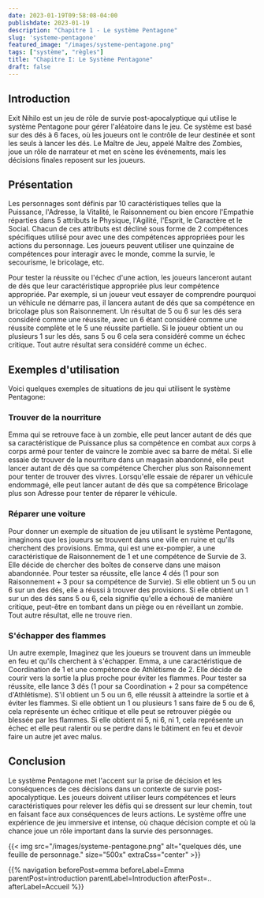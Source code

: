 ```yaml
---
date: 2023-01-19T09:58:08-04:00
publishdate: 2023-01-19
description: "Chapitre 1 - Le système Pentagone"
slug: 'systeme-pentagone'
featured_image: "/images/systeme-pentagone.png"
tags: ["système", "règles"]
title: "Chapitre I: Le Système Pentagone"
draft: false
---
```

## Introduction
Exit Nihilo est un jeu de rôle de survie post-apocalyptique qui utilise le système Pentagone pour gérer l'aléatoire dans le jeu. Ce système est basé sur des dés à 6 faces, où les joueurs ont le contrôle de leur destinée et sont les seuls à lancer les dés. Le Maître de Jeu, appelé Maître des Zombies, joue un rôle de narrateur et met en scène les événements, mais les décisions finales reposent sur les joueurs.

## Présentation
Les personnages sont définis par 10 caractéristiques telles que la Puissance, l'Adresse, la Vitalité, le Raisonnement ou bien encore l'Empathie réparties dans 5 attributs le Physique, l'Agilité, l'Esprit, le Caractère et le Social. Chacun de ces attributs est décliné sous forme de 2 compétences spécifiques utilisé pour avec une des compétences appropriées pour les actions du personnage. Les joueurs peuvent utiliser une quinzaine de compétences pour interagir avec le monde, comme la survie, le secourisme, le bricolage, etc.

Pour tester la réussite ou l'échec d'une action, les joueurs lanceront autant de dés que leur caractéristique appropriée plus leur compétence appropriée. Par exemple, si un joueur veut essayer de comprendre pourquoi un véhicule ne démarre pas, il lancera autant de dés que sa compétence en bricolage plus son Raisonnement. Un résultat de 5 ou 6 sur les dés sera considéré comme une réussite, avec un 6 étant considéré comme une réussite complète et le 5 une réussite partielle. Si le joueur obtient un ou plusieurs 1 sur les dés, sans 5 ou 6 cela sera considéré comme un échec critique. Tout autre résultat sera considéré comme un échec.

## Exemples d'utilisation
Voici quelques exemples de situations de jeu qui utilisent le système Pentagone:

### Trouver de la nourriture
Emma qui se retrouve face à un zombie, elle peut lancer autant de dés que sa caractéristique de Puissance plus sa compétence en combat aux corps à corps armé pour tenter de vaincre le zombie avec sa barre de métal.
Si elle essaie de trouver de la nourriture dans un magasin abandonné, elle peut lancer autant de dés que sa compétence Chercher plus son Raisonnement pour tenter de trouver des vivres.
Lorsqu'elle essaie de réparer un véhicule endommagé, elle peut lancer autant de dés que sa compétence Bricolage plus son Adresse pour tenter de réparer le véhicule.

### Réparer une voiture
Pour donner un exemple de situation de jeu utilisant le système Pentagone, imaginons que les joueurs se trouvent dans une ville en ruine et qu'ils cherchent des provisions. Emma, qui est une ex-pompier, a une caractéristique de Raisonnement de 1 et une compétence de Survie de 3. Elle décide de chercher des boîtes de conserve dans une maison abandonnée. Pour tester sa réussite, elle lance 4 dés (1 pour son Raisonnement + 3 pour sa compétence de Survie). Si elle obtient un 5 ou un 6 sur un des dés, elle a réussi à trouver des provisions. Si elle obtient un 1 sur un des dés sans 5 ou 6, cela signifie qu'elle a échoué de manière critique, peut-être en tombant dans un piège ou en réveillant un zombie. Tout autre résultat, elle ne trouve rien.

### S'échapper des flammes
Un autre exemple, Imaginez que les joueurs se trouvent dans un immeuble en feu et qu'ils cherchent à s'échapper. Emma, a une caractéristique de Coordination de 1 et une compétence de Athlétisme de 2. Elle décide de courir vers la sortie la plus proche pour éviter les flammes. Pour tester sa réussite, elle lance 3 dés (1 pour sa Coordination + 2 pour sa compétence d'Athlétisme). S'il obtient un 5 ou un 6, elle réussit à atteindre la sortie et à éviter les flammes. Si elle obtient un 1 ou plusieurs 1 sans faire de 5 ou de 6, cela représente un échec critique et elle peut se retrouver piégée ou blessée par les flammes. Si elle obtient ni 5, ni 6, ni 1, cela représente un échec et elle peut ralentir ou se perdre dans le bâtiment en feu et devoir faire un autre jet avec malus.

## Conclusion
Le système Pentagone met l'accent sur la prise de décision et les conséquences de ces décisions dans un contexte de survie post-apocalyptique. Les joueurs doivent utiliser leurs compétences et leurs caractéristiques pour relever les défis qui se dressent sur leur chemin, tout en faisant face aux conséquences de leurs actions. Le système offre une expérience de jeu immersive et intense, où chaque décision compte et où la chance joue un rôle important dans la survie des personnages.

{{< img src="/images/systeme-pentagone.png" alt="quelques dés, une feuille de personnage." size="500x" extraCss="center" >}}

{{% navigation beforePost=emma beforeLabel=Emma parentPost=introduction parentLabel=Introduction afterPost=.. afterLabel=Accueil %}}